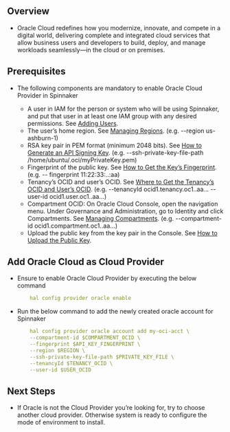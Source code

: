 ## Overview

* Oracle Cloud redefines how you modernize, innovate, and compete in a digital world,
delivering complete and integrated cloud services that allow business users and
developers to build, deploy, and manage workloads seamlessly—in the cloud or on
premises.

## Prerequisites

* The following components are mandatory to enable Oracle Cloud Provider in Spinnaker

	* A user in IAM for the person or system who will be using Spinnaker, and put that
	user in at least one IAM group with any desired permissions. See [Adding Users](https://docs.cloud.oracle.com/iaas/Content/GSG/Tasks/addingusers.htm).
	* The user’s home region. See [Managing Regions](https://docs.cloud.oracle.com/iaas/Content/Identity/Tasks/managingregions.htm). (e.g. --region us-ashburn-1)
	* RSA key pair in PEM format (minimum 2048 bits). See [How to Generate an API
	Signing Key](https://docs.cloud.oracle.com/iaas/Content/API/Concepts/apisigningkey.htm). (e.g. --ssh-private-key-file-path
	/home/ubuntu/.oci/myPrivateKey.pem)
	* Fingerprint of the public key. See [How to Get the Key’s Fingerprint](https://docs.cloud.oracle.com/iaas/Content/API/Concepts/apisigningkey.htm). (e.g. --
	fingerprint 11:22:33:..:aa)
	* Tenancy’s OCID and user’s OCID. See [Where to Get the Tenancy’s OCID and
	User’s OCID](https://docs.cloud.oracle.com/iaas/Content/API/Concepts/apisigningkey.htm). (e.g. --tenancyId ocid1.tenancy.oc1..aa... --user-id
	ocid1.user.oc1..aa...)
	* Compartment OCID: On Oracle Cloud Console, open the navigation menu. Under
	Governance and Administration, go to Identity and click Compartments. See
	[Managing Compartments](https://docs.cloud.oracle.com/iaas/Content/Identity/Tasks/managingcompartments.htm). (e.g. --compartment-id ocid1.compartment.oc1..aa...)
	* Upload the public key from the key pair in the Console. See [How to Upload the
	Public Key](https://docs.cloud.oracle.com/iaas/Content/API/Concepts/apisigningkey.htm).
	
## Add Oracle Cloud as Cloud Provider

* Ensure to enable Oracle Cloud Provider by executing the below command

	```yaml
		hal config provider oracle enable
	```
	
* Run the below command to add the newly created oracle account for Spinnaker

	```yaml
		hal config provider oracle account add my-oci-acct \
		--compartment-id $COMPARTMENT_OCID \
		--fingerprint $API_KEY_FINGERPRINT \
		--region $REGION \
		--ssh-private-key-file-path $PRIVATE_KEY_FILE \
		--tenancyId $TENANCY_OCID \
		--user-id $USER_OCID
	```

## Next Steps

* If Oracle is not the Cloud Provider you’re looking for, try to choose another cloud
provider. Otherwise system is ready to configure the mode of environment to install.